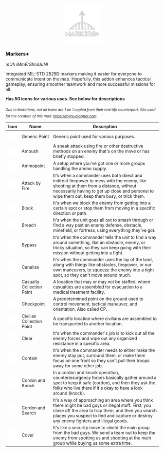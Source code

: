 <p align="center">
  <img width="128" height="128" src="https://github.com/0xBC13FE/ImageDatabase/blob/main/PNG/pluslogo.png">
</p>

### Markers+
*mUh iMmErShIuUuN!*

Integrated MIL-STD 2525D markers making it easier for everyone to communicate intent on the map. Hopefully, this addon enhances tactical gameplay, ensuring smoother teamwork and more successful missions for all.

**Has 50 icons for various uses. See below for descriptions**

*<sub>Due to limitations, not all icons are 1 on 1 copied from their real-life counterpart. Site used for the creation of this mod: https://mgrs-mapper.com </sub>*

Icon | Name | Description
---------- | ---------- | ----------
![](https://github.com/0xBC13FE/ImageDatabase/blob/main/PNG/aapoint.png) | Generic Point | Generic point used for various purposes.
![](https://github.com/0xBC13FE/ImageDatabase/blob/main/PNG/ambush.png) | Ambush | A sneak attack using fire or other destructive methods on an enemy that's on the move or has briefly stopped.
![](https://github.com/0xBC13FE/ImageDatabase/blob/main/PNG/ammopoint.png) | Ammopoint | A setup where you've got one or more groups handling the ammo supply.
![](https://github.com/0xBC13FE/ImageDatabase/blob/main/PNG/attackbyfire.png) | Attack by Fire | It's when a commander uses both direct and indirect firepower to mess with the enemy, like shooting at them from a distance, without necessarily having to get up close and personal to wipe them out, keep them busy, or trick them.
![](https://github.com/0xBC13FE/ImageDatabase/blob/main/PNG/block.png) | Block | It's when we block the enemy from getting into a certain spot or stop them from moving in a specific direction or path.
![](https://github.com/0xBC13FE/ImageDatabase/blob/main/PNG/breach.png) | Breach | It's when the unit goes all out to smash through or find a way past an enemy defense, obstacle, minefield, or fortress, using everything they've got.
![](https://github.com/0xBC13FE/ImageDatabase/blob/main/PNG/bypass.png) | Bypass | It's when the commander tells the unit to find a way around something, like an obstacle, enemy, or tricky situation, so they can keep going with their mission without getting into a fight.
![](https://github.com/0xBC13FE/ImageDatabase/blob/main/PNG/canalize.png) | Canalize | It's when the commander uses the lay of the land, along with things like obstacles, firepower, or our own maneuvers, to squeeze the enemy into a tight spot, so they can't move around much.
![](https://github.com/0xBC13FE/ImageDatabase/blob/main/PNG/ccppoint.png) | Casualty Collection Point | A location that may or may not be staffed, where casualties are assembled for evacuation to a medical treatment facility.
![](https://github.com/0xBC13FE/ImageDatabase/blob/main/PNG/checkpoint.png) | Checkpoint | A predetermined point on the ground used to control movement, tactical maneuver, and orientation. Also called CP.
![](https://github.com/0xBC13FE/ImageDatabase/blob/main/PNG/civpoint.png) | Civilian Collection Point | A specific location where civilians are assembled to be transported to another location.
![](https://github.com/0xBC13FE/ImageDatabase/blob/main/PNG/clear.png) | Clear | It's when the commander's job is to kick out all the enemy forces and wipe out any organized resistance in a specific area.
![](https://github.com/0xBC13FE/ImageDatabase/blob/main/PNG/contain.png) | Contain | It's when the commander needs to either make the enemy stay put, surround them, or make them focus on one front so they can't pull their troops away for some other job.
![](https://github.com/0xBC13FE/ImageDatabase/blob/main/PNG/cordonknock.png) | Cordon and Knock | In a cordon and knock operation, counterinsurgency forces basically gather around a spot to keep it safe (cordon), and then they ask the folks who live there if it's okay to have a look around (knock).
![](https://github.com/0xBC13FE/ImageDatabase/blob/main/PNG/cordonsearch.png) | Cordon and Search | It's a way of approaching an area where you think there might be bad guys or illegal stuff. First, you close off the area to trap them, and then you search places you suspect to find and capture or destroy any enemy fighters and illegal goods.
![](https://github.com/0xBC13FE/ImageDatabase/blob/main/PNG/cover.png) | Cover | It's like a security move to shield the main group from the bad guys. We send a team out to keep the enemy from spotting us and shooting at the main group while buying us some extra time.